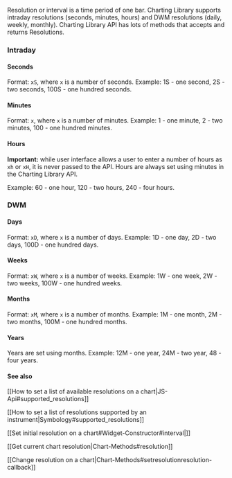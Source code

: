Resolution or interval is a time period of one bar. Charting Library supports intraday resolutions (seconds, minutes, hours) and DWM resolutions (daily, weekly, monthly).
Charting Library API has lots of methods that accepts and returns Resolutions.

### Intraday

#### Seconds

Format: `xS`, where `x` is a number of seconds.
Example: 1S - one second, 2S - two seconds, 100S - one hundred seconds.

#### Minutes

Format: `x`, where `x` is a number of minutes.
Example: 1 - one minute, 2 - two minutes, 100 - one hundred minutes.

#### Hours

**Important:** while user interface allows a user to enter a number of hours as `xh` or `xH`, it is never passed to the API. Hours are always set using minutes in the Charting Library API.

Example: 60 - one hour, 120 - two hours, 240 - four hours.

### DWM

#### Days

Format: `xD`, where `x` is a number of days.
Example: 1D - one day, 2D - two days, 100D - one hundred days.

#### Weeks

Format: `xW`, where `x` is a number of weeks.
Example: 1W - one week, 2W - two weeks, 100W - one hundred weeks.

#### Months

Format: `xM`, where `x` is a number of months.
Example: 1M - one month, 2M - two months, 100M - one hundred months.

#### Years

Years are set using months.
Example: 12M - one year, 24M - two year, 48 - four years.

#### See also
[[How to set a list of available resolutions on a chart|JS-Api#supported_resolutions]]

[[How to set a list of resolutions supported by an instrument|Symbology#supported_resolutions]]

[[Set initial resolution on a chart#Widget-Constructor#interval|]]

[[Get current chart resolution|Chart-Methods#resolution]]

[[Change resolution on a chart|Chart-Methods#setresolutionresolution-callback]]